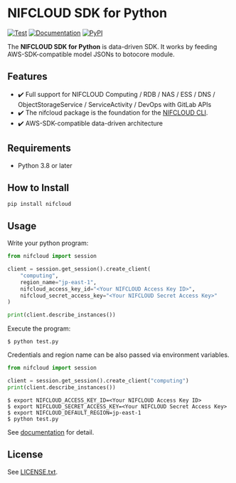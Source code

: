 # NIFCLOUD SDK for Python

[![Test](https://github.com/nifcloud/nifcloud-sdk-python/workflows/Test/badge.svg)](https://github.com/nifcloud/nifcloud-sdk-python/actions?query=workflow%3ATest)
[![Documentation](https://readthedocs.org/projects/nifcloud-sdk-python/badge)](https://nifcloud-sdk-python.readthedocs.io/en/latest/)
[![PyPI](https://badge.fury.io/py/nifcloud.svg)](https://pypi.python.org/pypi/nifcloud)

The **NIFCLOUD SDK for Python** is data-driven SDK.
It works by feeding AWS-SDK-compatible model JSONs to botocore module.

## Features

* :heavy_check_mark: Full support for NIFCLOUD Computing / RDB / NAS / ESS / DNS / ObjectStorageService / ServiceActivity / DevOps with GitLab APIs
* :heavy_check_mark: The nifcloud package is the foundation for the [NIFCLOUD CLI](https://github.com/nifcloud/nifcloud-cli).
* :heavy_check_mark: AWS-SDK-compatible data-driven architecture

## Requirements

- Python 3.8 or later

## How to Install

```
pip install nifcloud
```

## Usage

Write your python program:

```python
from nifcloud import session

client = session.get_session().create_client(
    "computing",
    region_name="jp-east-1",
    nifcloud_access_key_id="<Your NIFCLOUD Access Key ID>",
    nifcloud_secret_access_key="<Your NIFCLOUD Secret Access Key>"
)

print(client.describe_instances())
```

Execute the program:

```
$ python test.py
```

Credentials and region name can be also passed via environment variables.

```python
from nifcloud import session

client = session.get_session().create_client("computing")
print(client.describe_instances())
```

```
$ export NIFCLOUD_ACCESS_KEY_ID=<Your NIFCLOUD Access Key ID>
$ export NIFCLOUD_SECRET_ACCESS_KEY=<Your NIFCLOUD Secret Access Key>
$ export NIFCLOUD_DEFAULT_REGION=jp-east-1
$ python test.py
```

See [documentation](https://nifcloud-sdk-python.readthedocs.io/en/latest/) for detail.

## License

See [LICENSE.txt](LICENSE.txt).

